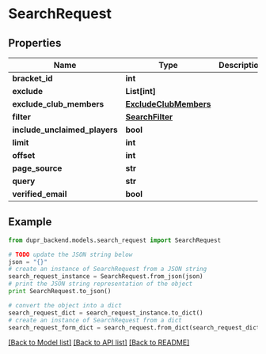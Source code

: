# SearchRequest


## Properties
Name | Type | Description | Notes
------------ | ------------- | ------------- | -------------
**bracket_id** | **int** |  | [optional] 
**exclude** | **List[int]** |  | [optional] 
**exclude_club_members** | [**ExcludeClubMembers**](ExcludeClubMembers.md) |  | [optional] 
**filter** | [**SearchFilter**](SearchFilter.md) |  | 
**include_unclaimed_players** | **bool** |  | [optional] 
**limit** | **int** |  | 
**offset** | **int** |  | 
**page_source** | **str** |  | [optional] 
**query** | **str** |  | 
**verified_email** | **bool** |  | [optional] 

## Example

```python
from dupr_backend.models.search_request import SearchRequest

# TODO update the JSON string below
json = "{}"
# create an instance of SearchRequest from a JSON string
search_request_instance = SearchRequest.from_json(json)
# print the JSON string representation of the object
print SearchRequest.to_json()

# convert the object into a dict
search_request_dict = search_request_instance.to_dict()
# create an instance of SearchRequest from a dict
search_request_form_dict = search_request.from_dict(search_request_dict)
```
[[Back to Model list]](../README.md#documentation-for-models) [[Back to API list]](../README.md#documentation-for-api-endpoints) [[Back to README]](../README.md)


